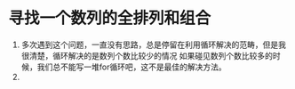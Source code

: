 # 寻找一个数列的全排列和组合

1. 多次遇到这个问题，一直没有思路，总是停留在利用循环解决的范畴，但是我很清楚，循环解决的是数列个数比较少的情况 如果碰见数列个数比较多的时候，我们总不能写一堆for循环吧，这不是最佳的解决方法。
2.